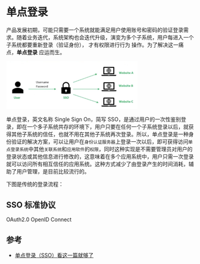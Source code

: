 # 单点登录

产品发展初期，可能只需要一个系统就能满足用户使用账号和密码的验证登录需求。随着业务迭代，系统架构也会迭代升级，演变为多个子系统，用户每进入一个子系统都要重新登录（验证身份）， 才有权限进行行为 操作。为了解决这一痛点，**单点登录** 应运而生。

<img src="./images/sso.png" class="article-image" width="70%" />

单点登录，英文名称 Single Sign On，简写 SSO，是通过用户的一次性鉴别登录，即在一个多子系统共存的环境下，用户只要在任何一个子系统登录以后，就获得其他子系统的信任，也就不用在其他子系统再次登录。所以，单点登录是一种身份验证的解决方案，可以让用户在`身份认证服务器`上登录一次以后，即可获得访问`单点登录系统`中其他`关联系统`和`应用软件`的`权限`，同时这种实现是不需要管理员对用户的登录状态或其他信息进行修改的，这意味着在多个应用系统中，用户只需一次登录就可以访问所有相互信任的应用系统。这种方式减少了由登录产生的时间消耗，辅助了用户管理，是目前比较流行的。

下图是传统的登录流程：

## SSO 标准协议

OAuth2.0
OpenID Connect

## 参考

- [单点登录（SSO）看这一篇就够了](https://developer.aliyun.com/article/636281)